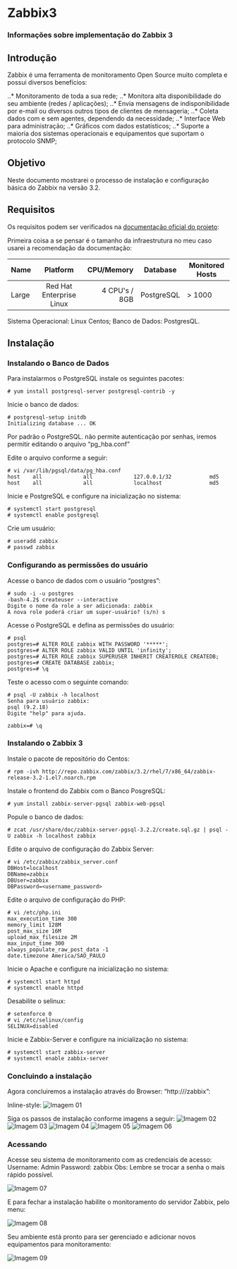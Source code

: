 # Zabbix3

### Informações sobre implementação do Zabbix 3

## Introdução

Zabbix é uma ferramenta de monitoramento Open Source muito completa e possui diversos benefícios:

..* Monitoramento de toda a sua rede;
..* Monitora alta disponibilidade do seu ambiente (redes / aplicações);
..* Envia mensagens de indisponibilidade por e-mail ou diversos outros tipos de clientes de mensageria;
..* Coleta dados com e sem agentes, dependendo da necessidade;
..* Interface Web para administração;
..* Gráficos com dados estatísticos;
..* Suporte a maioria dos sistemas operacionais e equipamentos que suportam o protocolo SNMP;

## Objetivo

Neste documento mostrarei o processo de instalação e configuração básica do Zabbix na versão 3.2.

## Requisitos

Os requisitos podem ser verificados na [documentação oficial do projeto](https://www.zabbix.com/documentation/3.2/manual/installation/requirements):

Primeira coisa a se pensar é o tamanho da infraestrutura no meu caso usarei a recomendação da documentação:

| Name          | Platform                 | CPU/Memory    | Database   | Monitored Hosts |
| ------------- |:-----------------------: | -------------:| ---------- | --------------- |
| Large         | Red Hat Enterprise Linux | 4 CPU's / 8GB | PostgreSQL | > 1000          |

Sistema Operacional: Linux Centos;
Banco de Dados: PostgresQL.

## Instalação

### Instalando o Banco de Dados

Para instalarmos o PostgreSQL instale os seguintes pacotes:

```
# yum install postgresql-server postgresql-contrib -y
```

Inicie o banco de dados:

```
# postgresql-setup initdb
Initializing database ... OK
```

Por padrão o PostgreSQL. não permite autenticação por senhas, iremos permitir editando o arquivo “pg_hba.conf”

Edite o arquivo conforme a seguir:

```
# vi /var/lib/pgsql/data/pg_hba.conf
host    all             all             127.0.0.1/32            md5
host    all             all             localhost               md5
```

Inicie e PostgreSQL e configure na inicialização no sistema:

```
# systemctl start postgresql
# systemctl enable postgresql
```

Crie um usuário:

```
# useradd zabbix
# passwd zabbix
```

### Configurando as permissões do usuário

Acesse o banco de dados com o usuário “postgres”:

```
# sudo -i -u postgres
-bash-4.2$ createuser --interactive
Digite o nome da role a ser adicionada: zabbix
A nova role poderá criar um super-usuário? (s/n) s
```

Acesse o PostgreSQL e defina as permissões do usuário:

```
# psql
postgres=# ALTER ROLE zabbix WITH PASSWORD '*****';
postgres=# ALTER ROLE zabbix VALID UNTIL 'infinity';
postgres=# ALTER ROLE zabbix SUPERUSER INHERIT CREATEROLE CREATEDB;
postgres=# CREATE DATABASE zabbix;
postgres=# \q
```

Teste o acesso com o seguinte comando:

```
# psql -U zabbix -h localhost
Senha para usuário zabbix:
psql (9.2.18)
Digite "help" para ajuda.

zabbix=# \q
```

### Instalando o Zabbix 3

Instale o pacote de repositório do Centos:

```
# rpm -ivh http://repo.zabbix.com/zabbix/3.2/rhel/7/x86_64/zabbix-release-3.2-1.el7.noarch.rpm
```

Instale o frontend do Zabbix com o Banco PosgreSQL:

```
# yum install zabbix-server-pgsql zabbix-web-pgsql
```

Popule o banco de dados:

```
# zcat /usr/share/doc/zabbix-server-pgsql-3.2.2/create.sql.gz | psql -U zabbix -h localhost zabbix
```

Edite o arquivo de configuração do Zabbix Server:

```
# vi /etc/zabbix/zabbix_server.conf
DBHost=localhost
DBName=zabbix
DBUser=zabbix
DBPassword=<username_password>
```

Edite o arquivo de configuração do PHP:

```
# vi /etc/php.ini
max_execution_time 300
memory_limit 128M
post_max_size 16M
upload_max_filesize 2M
max_input_time 300
always_populate_raw_post_data -1
date.timezone America/SAO_PAULO
```

Inicie o Apache e configure na inicialização no sistema:

```
# systemctl start httpd
# systemctl enable httpd
```

Desabilite o selinux:

```
# setenforce 0
# vi /etc/selinux/config
SELINUX=disabled
```

Inicie e Zabbix-Server e configure na inicialização no sistema:

```
# systemctl start zabbix-server
# systemctl enable zabbix-server
```

### Concluindo a instalação

Agora concluiremos a instalação através do Browser: “http://<IP-SERVIDOR>/zabbix”:

Inline-style: 
![Imagem 01](https://github.com/renizgo/Zabbix3/blob/master/imagens/Imagem01.png)

Siga os passos de instalação conforme imagens a seguir:
![Imagem 02](https://github.com/renizgo/Zabbix3/blob/master/imagens/Imagem02.png)
![Imagem 03](https://github.com/renizgo/Zabbix3/blob/master/imagens/Imagem03.png)
![Imagem 04](https://github.com/renizgo/Zabbix3/blob/master/imagens/Imagem04.png)
![Imagem 05](https://github.com/renizgo/Zabbix3/blob/master/imagens/Imagem05.png)
![Imagem 06](https://github.com/renizgo/Zabbix3/blob/master/imagens/Imagem06.png)

### Acessando

Acesse seu sistema de monitoramento com as credenciais de acesso:
Username: Admin
Password: zabbix
Obs: Lembre se trocar a senha o mais rápido possível.


![Imagem 07](https://github.com/renizgo/Zabbix3/blob/master/imagens/Imagem07.png)

E para fechar a instalação habilite o monitoramento do servidor Zabbix, pelo menu: 

![Imagem 08](https://github.com/renizgo/Zabbix3/blob/master/imagens/Imagem08.png)

Seu ambiente está pronto para ser gerenciado e adicionar novos equipamentos para monitoramento:

![Imagem 09](https://github.com/renizgo/Zabbix3/blob/master/imagens/Imagem09.png)


